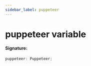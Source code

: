 ```yaml
---
sidebar_label: puppeteer
---
```


# puppeteer variable

#### Signature:

```typescript
puppeteer: Puppeteer;
```
